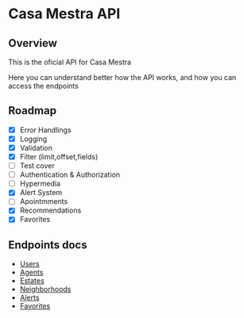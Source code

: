 # Casa Mestra API

## Overview

This is the oficial API for Casa Mestra

Here you can understand better how the API works, and how you can access the endpoints

## Roadmap

- [x] Error Handlings
- [x] Logging
- [x] Validation
- [x] Filter (limit,offset,fields)
- [ ] Test cover
- [ ] Authentication & Authorization
- [ ] Hypermedia
- [x] Alert System
- [ ] Apointmments
- [x] Recommendations
- [x] Favorites

## Endpoints docs

- [Users](http://github.com/devmarco/casamestra/blob/master/docs/USERS.md)
- [Agents](http://github.com/devmarco/casamestra/blob/master/docs/AGENTS.md)
- [Estates](http://github.com/devmarco/casamestra/blob/master/docs/ESTATES.md)
- [Neighborhoods](http://github.com/devmarco/casamestra/blob/master/docs/NEIGHBORHOODS.md)
- [Alerts](http://github.com/devmarco/casamestra/blob/master/docs/ALERTS.md)
- [Favorites](http://github.com/devmarco/casamestra/blob/master/docs/FAVORITES.md)